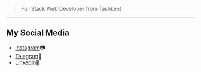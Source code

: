 > Full Stack Web Developer from Tashkent
--- 
## My Social Media
 - [Instagram](https://www.instagram.com/komiljonov_b/)📷
 - [Telegram](https://t.me/Komiljonov_B)💬
 - [LinkedIn](https://www.linkedin.com/in/bobur-komilov-608475198/)🔗
